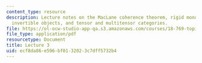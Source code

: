```yaml
---
content_type: resource
description: Lecture notes on the MacLane coherence theorem, rigid monoidal categories,
  invertible objects, and tensor and multitensor categories.
file: https://ol-ocw-studio-app-qa.s3.amazonaws.com/courses/18-769-topics-in-lie-theory-tensor-categories-spring-2009/ecf8da86e596bf0132023c7dff5732b4_MIT18_769S09_lec03.pdf
file_type: application/pdf
resourcetype: Document
title: Lecture 3
uid: ecf8da86-e596-bf01-3202-3c7dff5732b4
---
```

